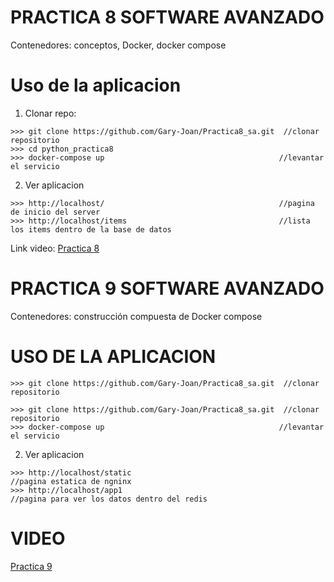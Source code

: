 # PRACTICA 8 SOFTWARE AVANZADO
Contenedores: conceptos, Docker, docker compose

# Uso de la aplicacion

1. Clonar repo:
```
>>> git clone https://github.com/Gary-Joan/Practica8_sa.git  //clonar repositorio
>>> cd python_practica8
>>> docker-compose up                                       //levantar el servicio
```
2. Ver aplicacion
```
>>> http://localhost/                                       //pagina de inicio del server
>>> http://localhost/items                                  //lista los items dentro de la base de datos

```
Link video:
[Practica 8](https://www.youtube.com/watch?v=Uu0SoscvHnk)

# PRACTICA 9 SOFTWARE AVANZADO

Contenedores: construcción compuesta de Docker compose

# USO DE LA APLICACION
```
>>> git clone https://github.com/Gary-Joan/Practica8_sa.git  //clonar repositorio

```
```
>>> git clone https://github.com/Gary-Joan/Practica8_sa.git  //clonar repositorio
>>> docker-compose up                                       //levantar el servicio
```
2. Ver aplicacion
```
>>> http://localhost/static                                       //pagina estatica de ngninx
>>> http://localhost/app1                                       //pagina para ver los datos dentro del redis
```

# VIDEO
[Practica 9](https://youtu.be/k2_ko_3ckUI)
